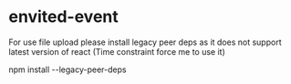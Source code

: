 # envited-event

For use file upload please install legacy peer deps as it does not support latest version of react (Time constraint force me to use it)

npm install --legacy-peer-deps
